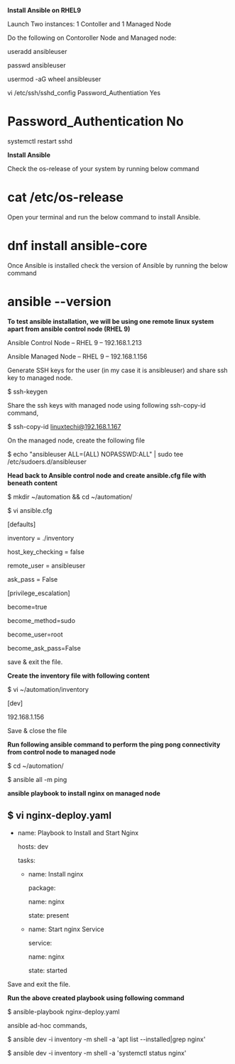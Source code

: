 **Install Ansible on RHEL9**

Launch Two instances: 1 Contoller and 1 Managed Node

Do the following on Contoroller Node and Managed node: 

useradd ansibleuser

passwd ansibleuser

usermod -aG wheel ansibleuser

vi /etc/ssh/sshd_config 
Password_Authentiation Yes
# Password_Authentication No

systemctl restart sshd


**Install Ansible**

Check the os-release of your system by running below command

# cat /etc/os-release

Open your terminal and run the below command to install Ansible.

# dnf install ansible-core

Once Ansible is installed check the version of Ansible by running the below command

# ansible --version


**To test ansible installation, we will be using one remote linux system apart from ansible control node (RHEL 9)**

Ansible Control Node – RHEL 9 – 192.168.1.213

Ansible Managed Node – RHEL 9  – 192.168.1.156

Generate SSH keys for the user (in my case it is ansibleuser) and share ssh key to managed node.

$ ssh-keygen

Share the ssh keys with managed node using following ssh-copy-id command,

$ ssh-copy-id linuxtechi@192.168.1.167

On the managed node, create the following file

$ echo "ansibleuser ALL=(ALL) NOPASSWD:ALL" | sudo tee /etc/sudoers.d/ansibleuser

**Head back to Ansible control node and create ansible.cfg file with beneath content**

$ mkdir ~/automation && cd ~/automation/

$ vi ansible.cfg

[defaults]

inventory = ./inventory

host_key_checking = false

remote_user = ansibleuser

ask_pass = False

[privilege_escalation]

become=true

become_method=sudo

become_user=root

become_ask_pass=False

save & exit the file.

**Create the inventory file with following content**

$ vi ~/automation/inventory

[dev]

192.168.1.156

Save & close the file

**Run following ansible command to perform the ping pong connectivity from control node to managed node**

$ cd ~/automation/

$ ansible all -m ping

**ansible playbook to install nginx on managed node**

$ vi nginx-deploy.yaml
---
- name: Playbook to Install and Start Nginx

  hosts: dev

  tasks:

  - name: Install nginx
  
    package:

      name: nginx

      state: present

  - name: Start nginx Service

    service:

      name: nginx

      state: started

Save and exit the file.

**Run the above created playbook using following command**

$ ansible-playbook nginx-deploy.yaml

ansible ad-hoc commands,

$ ansible dev -i inventory -m shell -a 'apt list --installed|grep nginx'

$ ansible dev -i inventory -m shell -a 'systemctl status nginx'













